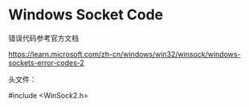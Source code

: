 # Windows Socket Code

错误代码参考官方文档

https://learn.microsoft.com/zh-cn/windows/win32/winsock/windows-sockets-error-codes-2

头文件：

#include <WinSock2.h>